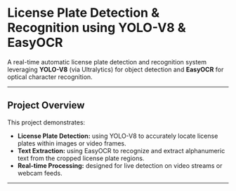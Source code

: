 # License Plate Detection & Recognition using YOLO-V8 & EasyOCR

A real-time automatic license plate detection and recognition system leveraging **YOLO-V8** (via Ultralytics) for object detection and **EasyOCR** for optical character recognition.

---

##  Project Overview

This project demonstrates:
- **License Plate Detection:** using YOLO-V8 to accurately locate license plates within images or video frames.
- **Text Extraction:** using EasyOCR to recognize and extract alphanumeric text from the cropped license plate regions.
- **Real-time Processing:** designed for live detection on video streams or webcam feeds.

---
